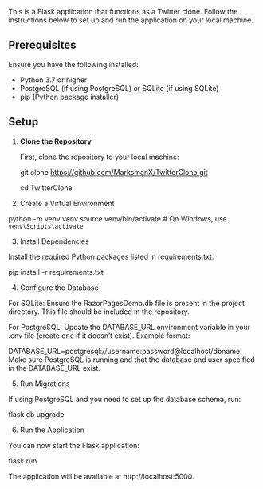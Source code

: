 This is a Flask application that functions as a Twitter clone. 
Follow the instructions below to set up and run the application on your 
local machine.

## Prerequisites

Ensure you have the following installed:
- Python 3.7 or higher
- PostgreSQL (if using PostgreSQL) or SQLite (if using SQLite)
- pip (Python package installer)

## Setup

1. **Clone the Repository**

   First, clone the repository to your local machine:

   git clone https://github.com/MarksmanX/TwitterClone.git
   
   cd TwitterClone

3. Create a Virtual Environment

python -m venv venv
source venv/bin/activate  # On Windows, use `venv\Scripts\activate`

3. Install Dependencies

Install the required Python packages listed in requirements.txt:

pip install -r requirements.txt

4. Configure the Database

For SQLite: Ensure the RazorPagesDemo.db file is present in the project directory. This file should be included in the repository.

For PostgreSQL: Update the DATABASE_URL environment variable in your .env file 
(create one if it doesn’t exist). Example format:

DATABASE_URL=postgresql://username:password@localhost/dbname
Make sure PostgreSQL is running and that the database and user specified 
in the DATABASE_URL exist.

5. Run Migrations

If using PostgreSQL and you need to set up the database schema, run:

flask db upgrade

6. Run the Application

You can now start the Flask application:

flask run

The application will be available at http://localhost:5000.
